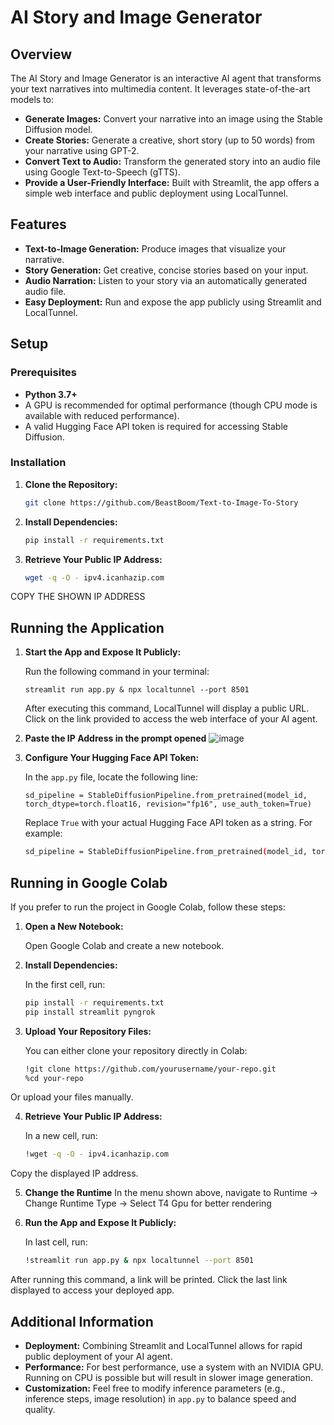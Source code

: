# AI Story and Image Generator

## Overview

The AI Story and Image Generator is an interactive AI agent that transforms your text narratives into multimedia content. It leverages state-of-the-art models to:

- **Generate Images:** Convert your narrative into an image using the Stable Diffusion model.
- **Create Stories:** Generate a creative, short story (up to 50 words) from your narrative using GPT-2.
- **Convert Text to Audio:** Transform the generated story into an audio file using Google Text-to-Speech (gTTS).
- **Provide a User-Friendly Interface:** Built with Streamlit, the app offers a simple web interface and public deployment using LocalTunnel.

## Features

- **Text-to-Image Generation:** Produce images that visualize your narrative.
- **Story Generation:** Get creative, concise stories based on your input.
- **Audio Narration:** Listen to your story via an automatically generated audio file.
- **Easy Deployment:** Run and expose the app publicly using Streamlit and LocalTunnel.

## Setup

### Prerequisites

- **Python 3.7+**
- A GPU is recommended for optimal performance (though CPU mode is available with reduced performance).
- A valid Hugging Face API token is required for accessing Stable Diffusion.

### Installation

1. **Clone the Repository:**

   ```bash
   git clone https://github.com/BeastBoom/Text-to-Image-To-Story

2. **Install Dependencies:**
   
   ```bash
   pip install -r requirements.txt

3. **Retrieve Your Public IP Address:**

   ```bash
   wget -q -O - ipv4.icanhazip.com
COPY THE SHOWN IP ADDRESS

Running the Application
-----------------------

1.  **Start the App and Expose It Publicly:**

    Run the following command in your terminal:

    `streamlit run app.py & npx localtunnel --port 8501`

    After executing this command, LocalTunnel will display a public URL. Click on the link provided to access the web interface of your AI agent.

2. **Paste the IP Address in the prompt opened**
![image](https://github.com/user-attachments/assets/fa2faaca-2460-4c94-9674-d39cc5473ed7)


3.  **Configure Your Hugging Face API Token:**

    In the `app.py` file, locate the following line:
    
    `sd_pipeline = StableDiffusionPipeline.from_pretrained(model_id, torch_dtype=torch.float16, revision="fp16", use_auth_token=True)`

    Replace `True` with your actual Hugging Face API token as a string. For example:
    ```bash
    sd_pipeline = StableDiffusionPipeline.from_pretrained(model_id, torch_dtype=torch.float16, revision="fp16", use_auth_token="YOUR_HF_API_TOKEN")

Running in Google Colab
-----------------------

If you prefer to run the project in Google Colab, follow these steps:

1.  **Open a New Notebook:**

    Open Google Colab and create a new notebook.

2.  **Install Dependencies:**

    In the first cell, run:
    
    ```bash
    pip install -r requirements.txt
    pip install streamlit pyngrok

3.  **Upload Your Repository Files:**

    You can either clone your repository directly in Colab:

    ```bash
    !git clone https://github.com/yourusername/your-repo.git
    %cd your-repo

  Or upload your files manually.

4.  **Retrieve Your Public IP Address:**

    In a new cell, run:
    
    ```bash
    !wget -q -O - ipv4.icanhazip.com

  Copy the displayed IP address.

5. **Change the Runtime**
    In the menu shown above, navigate to Runtime -> Change Runtime Type -> Select T4 Gpu for better rendering

6.  **Run the App and Expose It Publicly:**

    In last cell, run:
    ```bash
    !streamlit run app.py & npx localtunnel --port 8501

  After running this command, a link will be printed. Click the last link displayed to access your deployed app.

Additional Information
----------------------

-   **Deployment:** Combining Streamlit and LocalTunnel allows for rapid public deployment of your AI agent.
-   **Performance:** For best performance, use a system with an NVIDIA GPU. Running on CPU is possible but will result in slower image generation.
-   **Customization:** Feel free to modify inference parameters (e.g., inference steps, image resolution) in `app.py` to balance speed and quality.
